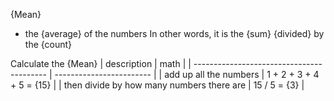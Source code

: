 {Mean}
- the {average} of the numbers
In other words, it is the {sum} {divided} by the {count}
<!--ID: 1640570316696-->


Calculate the {Mean} 
| description                               | math                     |
| ----------------------------------------- | ------------------------ |
| add up all the numbers                    | 1 + 2 + 3 + 4 + 5 = {15} |
| then divide by how many numbers there are | 15 / 5 = {3}             | 
<!--ID: 1640570316701-->


